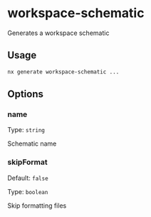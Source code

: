 # workspace-schematic

Generates a workspace schematic

## Usage

```bash
nx generate workspace-schematic ...

```

## Options

### name

Type: `string`

Schematic name

### skipFormat

Default: `false`

Type: `boolean`

Skip formatting files
